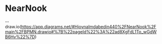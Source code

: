 # NearNook

--draw.io(https://app.diagrams.net/#Hjoynalmdabedin440%2FNearNook%2Fmain%2FBPMN.drawio#%7B%22pageId%22%3A%22ad8XgFdL1To_wGdWB6Hv%22%7D)
